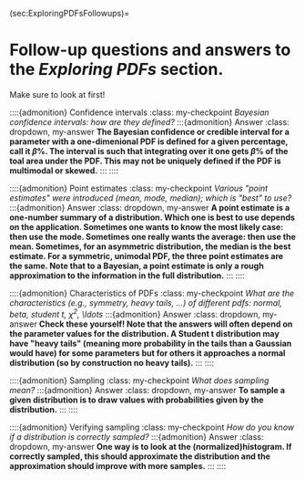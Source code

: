 (sec:ExploringPDFsFollowups)=
# Follow-up questions and answers to the *Exploring PDFs* section.

Make sure to look at [](./Exploring_pdfs.ipynb)  first!


::::{admonition} Confidence intervals
:class: my-checkpoint
*Bayesian confidence intervals: how are they defined?* 
:::{admonition} Answer 
:class: dropdown, my-answer
**The Bayesian confidence or credible interval for a parameter with a one-dimenional PDF is defined for a given percentage, call it $\beta\%$. The interval is such that integrating over it one gets $\beta\%$ of the toal area under the PDF. This may not be uniquely defined if the PDF is multimodal or skewed.** 
:::
::::

::::{admonition} Point estimates
:class: my-checkpoint
*Various "point estimates" were introduced (mean, mode, median); which is "best" to use?* 
:::{admonition} Answer 
:class: dropdown, my-answer
**A point estimate is a one-number summary of a distribution. Which one is best to use depends on the application. Sometimes one wants to know the most likely case: then use the mode. Sometimes one really wants the average: then use the mean. Sometimes, for an asymmetric distribution, the median is the best estimate. For a symmetric, unimodal PDF, the three point estimates are the same. Note that to a Bayesian, a point estimate is only a rough approximation to the information in the full distribution.** 
:::
::::


::::{admonition} Characteristics of PDFs
:class: my-checkpoint
*What are the characteristics (e.g., symmetry, heavy tails, ...) of different pdfs: normal, beta, student t, $\chi^2$, \ldots* 
:::{admonition} Answer 
:class: dropdown, my-answer
**Check these yourself! Note that the answers will often depend on the parameter values for the distribution. A Student t distribution may have "heavy tails" (meaning more probability in the tails than a Gaussian would have) for some parameters but for others it approaches a normal distribution (so by construction no heavy tails).** 
:::
::::


::::{admonition} Sampling
:class: my-checkpoint
*What does sampling mean?* 
:::{admonition} Answer 
:class: dropdown, my-answer
**To sample a given distribution is to draw values with probabilities given by the distribution.** 
:::
::::

::::{admonition} Verifying sampling
:class: my-checkpoint
*How do you know if a distribution is correctly sampled?* 
:::{admonition} Answer 
:class: dropdown, my-answer
**One way is to look at the (normalized)histogram. If correctly sampled, this should approximate the distribution and the approximation should improve with more samples.** 
:::
::::



